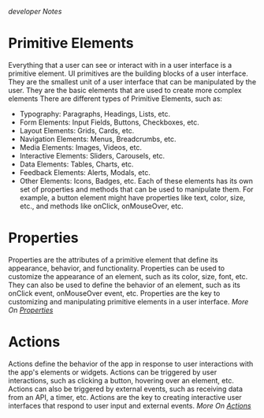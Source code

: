 *developer Notes*
# Primitive Elements
Everything that a user can see or interact with in a user interface is a primitive element. UI primitives are the building blocks of a user interface. They are the smallest unit of a user interface that can be manipulated by the user. They are the basic elements that are used to create more complex elements
There are different types of Primitive Elements, such as:
- Typography: Paragraphs, Headings, Lists, etc.
- Form Elements: Input Fields, Buttons, Checkboxes, etc.
- Layout Elements: Grids, Cards, etc.
- Navigation Elements: Menus, Breadcrumbs, etc.
- Media Elements: Images, Videos, etc.
- Interactive Elements: Sliders, Carousels, etc.
- Data Elements: Tables, Charts, etc.
- Feedback Elements: Alerts, Modals, etc.
- Other Elements: Icons, Badges, etc.
Each of these elements has its own set of properties and methods that can be used to manipulate them. For example, a button element might have properties like text, color, size, etc., and methods like onClick, onMouseOver, etc.

# Properties
Properties are the attributes of a primitive element that define its appearance, behavior, and functionality. Properties can be used to customize the appearance of an element, such as its color, size, font, etc. They can also be used to define the behavior of an element, such as its onClick event, onMouseOver event, etc. Properties are the key to customizing and manipulating primitive elements in a user interface.
*More On [Properties](./Properties.md)*

# Actions
Actions define the behavior of the app in response to user interactions with the app's elements or widgets. Actions can be triggered by user interactions, such as clicking a button, hovering over an element, etc. Actions can also be triggered by external events, such as receiving data from an API, a timer, etc. Actions are the key to creating interactive user interfaces that respond to user input and external events.
*More On [Actions](./Actions.md)*


